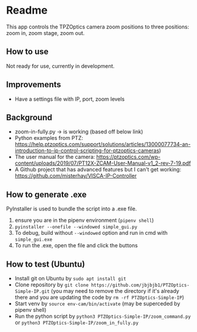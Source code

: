 # Readme
This app controls the TPZOptics camera zoom positions to three positions: zoom in, zoom stage, zoom out.

## How to use
Not ready for use, currently in development.

## Improvements
* Have a settings file with IP, port, zoom levels

## Background
* zoom-in-fully.py -> is working (based off below link) 
* Python examples from PTZ: https://help.ptzoptics.com/support/solutions/articles/13000077734-an-introduction-to-ip-control-scripting-for-ptzoptics-cameras)
* The user manual for the camera: https://ptzoptics.com/wp-content/uploads/2019/07/PT12X-ZCAM-User-Manual-v1_2-rev-7-19.pdf
* A Github project that has advanced features but I can't get working: https://github.com/misterhay/VISCA-IP-Controller

## How to generate .exe
PyInstaller is used to bundle the script into a .exe file.

1. ensure you are in the pipenv environment (`pipenv shell`)
2. `pyinstaller --onefile --windowed simple_gui.py`
3. To debug, build without `--windowed` option and run in cmd with `simple_gui.exe`
4. To run the .exe, open the file and click the buttons

## How to test (Ubuntu)
* Install git on Ubuntu by `sudo apt install git`
* Clone repository by `git clone https://github.com/jbjbjb1/PTZOptics-Simple-IP.git` (you may need to remove the directory if it's already there and you are updating the code by `rm -rf PTZOptics-Simple-IP`)
* Start venv by `source env-cam/bin/activate` (may be superceded by pipenv shell)
* Run the python script by `python3 PTZOptics-Simple-IP/zoom_command.py` or `python3 PTZOptics-Simple-IP/zoom_in_fully.py`